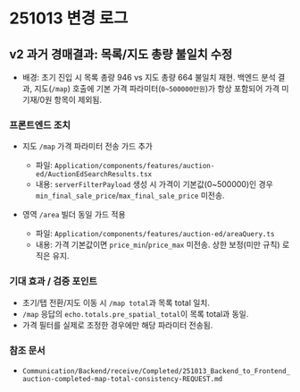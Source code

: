 # 251013 변경 로그

## v2 과거 경매결과: 목록/지도 총량 불일치 수정

- 배경: 초기 진입 시 목록 총량 946 vs 지도 총량 664 불일치 재현. 백엔드 분석 결과, 지도(`/map`) 호출에 기본 가격 파라미터(`0~500000만원`)가 항상 포함되어 가격 미기재/0원 항목이 제외됨.

### 프론트엔드 조치

- 지도 `/map` 가격 파라미터 전송 가드 추가

  - 파일: `Application/components/features/auction-ed/AuctionEdSearchResults.tsx`
  - 내용: `serverFilterPayload` 생성 시 가격이 기본값(0~500000)인 경우 `min_final_sale_price`/`max_final_sale_price` 미전송.

- 영역 `/area` 빌더 동일 가드 적용
  - 파일: `Application/components/features/auction-ed/areaQuery.ts`
  - 내용: 가격 기본값이면 `price_min`/`price_max` 미전송. 상한 보정(미만 규칙) 로직은 유지.

### 기대 효과 / 검증 포인트

- 초기/탭 전환/지도 이동 시 `/map total`과 목록 total 일치.
- `/map` 응답의 `echo.totals.pre_spatial_total`이 목록 total과 동일.
- 가격 필터를 실제로 조정한 경우에만 해당 파라미터 전송됨.

### 참조 문서

- `Communication/Backend/receive/Completed/251013_Backend_to_Frontend_auction-completed-map-total-consistency-REQUEST.md`
